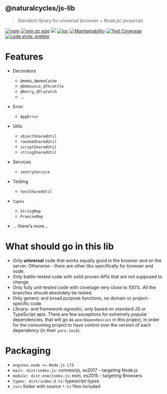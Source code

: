 ## @naturalcycles/js-lib

> Standard library for universal (browser + Node.js) javascript

[![npm](https://img.shields.io/npm/v/@naturalcycles/js-lib/latest.svg)](https://www.npmjs.com/package/@naturalcycles/js-lib)
[![min.gz size](https://badgen.net/bundlephobia/minzip/@naturalcycles/js-lib)](https://bundlephobia.com/result?p=@naturalcycles/js-lib)
[![](https://circleci.com/gh/NaturalCycles/js-lib.svg?style=shield&circle-token=cbb20b471eb9c1d5ed975e28c2a79a45671d78ea)](https://circleci.com/gh/NaturalCycles/js-lib)
[![loc](https://badgen.net/codeclimate/loc/NaturalCycles/js-lib)](https://github.com/NaturalCycles/js-lib)
[![Maintainability](https://api.codeclimate.com/v1/badges/c2dc8d53bd79f79b1d8b/maintainability)](https://codeclimate.com/github/NaturalCycles/js-lib/maintainability)
[![Test Coverage](https://api.codeclimate.com/v1/badges/c2dc8d53bd79f79b1d8b/test_coverage)](https://codeclimate.com/github/NaturalCycles/js-lib/test_coverage)
[![code style: prettier](https://img.shields.io/badge/code_style-prettier-ff69b4.svg?style=flat-square)](https://github.com/prettier/prettier)

# Features

- Decorators
  - `@memo`, `@memoCache`
  - `@Debounce`, `@Throttle`
  - `@Retry`, `@TryCatch`
  - ...
- Error
  - `AppError`
- Utils
  - `objectSharedUtil`
  - `randomSharedUtil`
  - `scriptSharedUtil`
  - `stringSharedUtil`
- Services
  - `sentryService`
- Testing
  - `testSharedUtil`
- `types`

  - `StringMap`
  - `PromiseMap`

- ... there's more...

# What should go in this lib

- Only **universal** code that works equally good in the browser and on the server. Otherwise -
  there are other libs specifically for browser and node.
- Only battle-tested code with solid proven APIs that are not supposed to change.
- Only fully unit-tested code with coverage very close to 100%. All the branches should absolutely
  be tested.
- Only generic and broad purpose functions, no domain or project-specific code.
- Library- and framework-agnostic, only based on standard JS or TypeScript apis. There are few
  exceptions for extremely popular dependencies, that will go as `peerDependencies` in this project,
  in order for the consuming project to have control over the version of each dependency (in their
  `yarn.lock`).

# Packaging

- `engines.node >= Node.js LTS`
- `main: dist/index.js`: commonjs, es2017 - targeting Node.js
- `module: dist-esm/index.js`: esm, es2015 - targeting Browsers
- `types: dist/index.d.ts`: typescript types
- `/src` folder with source `*.ts` files included
